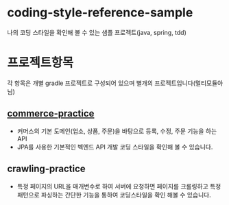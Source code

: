 # coding-style-reference-sample
나의 코딩 스타일을 확인해 볼 수 있는 샘플 프로젝트(java, spring, tdd)


# 프로젝트항목
각 항목은 개별 gradle 프로젝트로 구성되어 있으며 별개의 프로젝트입니다(멀티모듈아님)


## [commerce-practice](../tree/master/commerce-practice)
- 커머스의 기본 도메인(업소, 상품, 주문)을 바탕으로 등록, 수정, 주문 기능을 하는 API
- JPA를 사용한 기본적인 벡엔드 API 개발 코딩 스타일을 확인해 볼 수 있습니다.

## crawling-practice 
- 특정 페이지의 URL을 매개변수로 하여 서버에 요청하면 페이지를 크롤링하고 특정 패턴으로 파싱하는 간단한 기능을 통하여 코딩스타일을 확인 해볼 수 있습니다.

